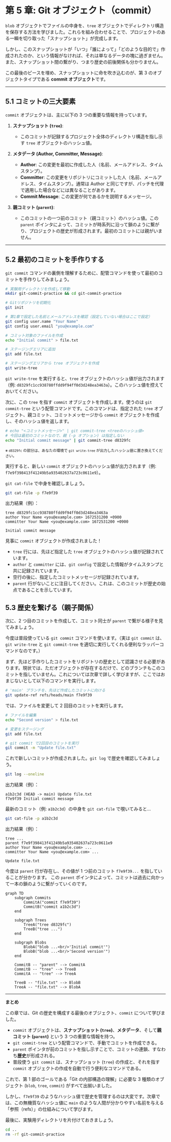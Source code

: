 # 第 5 章: Git オブジェクト（commit）

`blob` オブジェクトでファイルの中身を、`tree` オブジェクトでディレクトリ構造を保存する方法を学びました。これらを組み合わせることで、プロジェクトのある一瞬を切り取った「スナップショット」が完成します。

しかし、このスナップショットが「いつ」「誰によって」「どのような目的で」作成されたのか、という情報がなければ、それは単なるデータの塊に過ぎません。また、スナップショット間の繋がり、つまり歴史の前後関係も分かりません。

この最後のピースを埋め、スナップショットに命を吹き込むのが、第 3 のオブジェクトタイプである **commit オブジェクト**です。

---

## 5.1 コミットの三大要素

`commit` オブジェクトは、主に以下の 3 つの重要な情報を持っています。

1.  **スナップショット (`tree`)**:
    -   このコミットが記録するプロジェクト全体のディレクトリ構造を指し示す `tree` オブジェクトのハッシュ値。

2.  **メタデータ (Author, Committer, Message)**:
    -   **Author**: この変更を最初に作成した人（名前、メールアドレス、タイムスタンプ）。
    -   **Committer**: この変更をリポジトリにコミットした人（名前、メールアドレス、タイムスタンプ）。通常は Author と同じですが、パッチを代理で適用した場合などには異なることがあります。
    -   **Commit Message**: この変更が何であるかを説明するメッセージ。

3.  **親コミット (`parent`)**:
    -   このコミットの一つ前のコミット（親コミット）のハッシュ値。この `parent` ポインタによって、コミットが時系列に沿って鎖のように繋がり、プロジェクトの歴史が形成されます。最初のコミットには親がいません。

---

## 5.2 最初のコミットを手作りする

`git commit` コマンドの裏側を理解するために、配管コマンドを使って最初のコミットを手作りしてみましょう。

```bash
# 実験用ディレクトリを作成して移動
mkdir git-commit-practice && cd git-commit-practice

# Gitリポジトリを初期化
git init

# 第1章で設定した名前とメールアドレスを確認（設定していない場合はここで設定）
git config user.name "Your Name"
git config user.email "you@example.com"

# コミット対象のファイルを作成
echo "Initial commit" > file.txt

# ステージングエリアに追加
git add file.txt

# ステージングエリアから tree オブジェクトを作成
git write-tree
```

`git write-tree` を実行すると、`tree` オブジェクトのハッシュ値が出力されます（例: `d8329fc1cc938780ffdd9f94ff0d3d248ea3463a`）。このハッシュ値を控えておいてください。

次に、この `tree` を指す `commit` オブジェクトを作成します。使うのは `git commit-tree` という配管コマンドです。このコマンドは、指定された `tree` オブジェクト、親コミット、コミットメッセージから `commit` オブジェクトを作成し、そのハッシュ値を返します。

```bash
# echo "<コミットメッセージ>" | git commit-tree <treeのハッシュ値>
# 今回は最初のコミットなので、親 (-p オプション) は指定しない
echo "Initial commit message" | git commit-tree d8329fc
```
<small>※ `d8329fc` の部分は、あなたの環境で `git write-tree` が出力したハッシュ値に置き換えてください。</small>

実行すると、新しい `commit` オブジェクトのハッシュ値が出力されます（例: `f7e9f398413f41249b5a935402637a723c0611e9`）。

`git cat-file` で中身を確認しましょう。

```bash
git cat-file -p f7e9f39
```

出力結果（例）：
```
tree d8329fc1cc938780ffdd9f94ff0d3d248ea3463a
author Your Name <you@example.com> 1672531200 +0900
committer Your Name <you@example.com> 1672531200 +0900

Initial commit message
```

見事に `commit` オブジェクトが作成されました！
- `tree` 行には、先ほど指定した `tree` オブジェクトのハッシュ値が記録されています。
- `author` と `committer` には、`git config` で設定した情報がタイムスタンプと共に記録されています。
- 空行の後に、指定したコミットメッセージが記録されています。
- `parent` 行がないことに注目してください。これは、このコミットが歴史の始点であることを示しています。

## 5.3 歴史を繋げる（親子関係）

次に、2 つ目のコミットを作成して、コミット同士が `parent` で繋がる様子を見てみましょう。

今度は普段使っている `git commit` コマンドを使います。（実は `git commit` は、`git write-tree` と `git commit-tree` を適切に実行してくれる便利なラッパーコマンドなのです。）

まず、先ほど手作りしたコミットをリポジトリの歴史として認識させる必要があります。現状では、ただオブジェクトが存在するだけで、どのブランチもこのコミットを指していません。これについては次章で詳しく学びますが、ここではおまじないとして以下のコマンドを実行します。

```bash
# 'main' ブランチを、先ほど作成したコミットに向ける
git update-ref refs/heads/main f7e9f39
```

では、ファイルを変更して 2 回目のコミットを実行します。

```bash
# ファイルを編集
echo "Second version" > file.txt

# 変更をステージング
git add file.txt

# git commit で2回目のコミットを実行
git commit -m "Update file.txt"
```

これで新しいコミットが作成されました。`git log` で歴史を確認してみましょう。

```bash
git log --oneline
```
出力結果（例）：
```
a1b2c3d (HEAD -> main) Update file.txt
f7e9f39 Initial commit message
```

最新のコミット（例: `a1b2c3d`）の中身を `git cat-file` で覗いてみると...

```bash
git cat-file -p a1b2c3d
```
出力結果（例）：
```
tree ...
parent f7e9f398413f41249b5a935402637a723c0611e9
author Your Name <you@example.com> ...
committer Your Name <you@example.com> ...

Update file.txt
```

今度は `parent` 行が存在し、その値が 1 つ前のコミット `f7e9f39...` を指していることが分かります。
この `parent` ポインタによって、コミットは過去に向かって一本の鎖のように繋がっていくのです。

```mermaid
graph TD
    subgraph Commits
        CommitA("commit f7e9f39")
        CommitB("commit a1b2c3d")
    end

    subgraph Trees
        TreeA("tree d8329fc")
        TreeB("tree ...")
    end

    subgraph Blobs
        BlobA("blob ...<br/>'Initial commit'")
        BlobB("blob ...<br/>'Second version'")
    end

    CommitB -- "parent" --> CommitA
    CommitB -- "tree" --> TreeB
    CommitA -- "tree" --> TreeA

    TreeB -- "file.txt" --> BlobB
    TreeA -- "file.txt" --> BlobA
```

---
**まとめ**

この章では、Git の歴史を構成する最後のオブジェクト、`commit` について学びました。

-   `commit` オブジェクトは、**スナップショット (`tree`)**、**メタデータ**、そして**親コミット (`parent`)** という 3 つの重要な情報を持つ。
-   `git commit-tree` という配管コマンドで、手動でコミットを作成できる。
-   `parent` ポインタが前のコミットを指し示すことで、コミットの連鎖、すなわち**歴史**が形成される。
-   普段使う `git commit` は、スナップショット (`tree`) の作成と、それを指す `commit` オブジェクトの作成を自動で行う便利なコマンドである。

これで、第 1 部のゴールである「Git の内部構造の理解」に必要な 3 種類のオブジェクト (`blob`, `tree`, `commit`) がすべて出揃いました。

しかし、`f7e9f39` のようなハッシュ値で歴史を管理するのは大変です。次章では、この無機質なハッシュ値に `main` のような人間が分かりやすい名前を与える「参照（refs）」の仕組みについて学びます。

最後に、実験用ディレクトリを片付けておきましょう。
```bash
cd ..
rm -rf git-commit-practice
```
